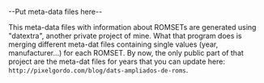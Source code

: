 --Put meta-data files here--

This meta-data files with information about ROMSETs are generated using "datextra", another private project of mine.
What that program does is merging different meta-dat files containing single values (year, manufacturer...) for each
ROMSET. By now, the only public part of that project are the meta-dat files for years that you can update here:
`http://pixelgordo.com/blog/dats-ampliados-de-roms`.

